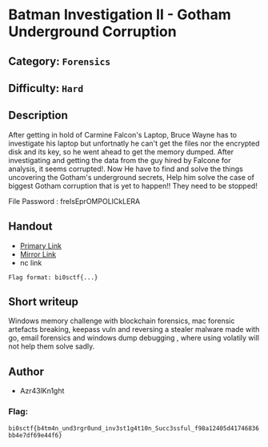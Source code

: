 # Batman Investigation II - Gotham Underground Corruption
## Category: `Forensics`
## Difficulty: `Hard`

## Description

After getting in hold of Carmine Falcon's Laptop, Bruce Wayne has to investigate his laptop but unfortnatly he can't get the files nor the encrypted disk and its key, so he went ahead to get the memory dumped. After investigating and getting the data from the guy hired by Falcone for analysis, it seems corrupted!. Now He have to find and solve the things uncovering the Gotham's underground secrets, Help him solve the case of biggest Gotham corruption that is yet to happen!! They need to be stopped!

File Password : freIsEprOMPOLICkLERA

## Handout
+ [Primary Link](https://drive.google.com/file/d/1Z3TH8qo8SyEZO6UjteakHsekRKoZgE3C/view?usp=sharing)
+ [Mirror Link](https://mega.nz/file/NnEFCIaJ#hpPcwCBVfR_E_qN4cfHNNzwgCm-hA4vgcehxZ7YABy4)
+ nc link


`Flag format: bi0sctf{...}`

## Short writeup

Windows memory challenge with blockchain forensics, mac forensic artefacts breaking, keepass vuln and reversing a stealer malware made with go, email forensics and  windows dump debugging , where using volatily will not help them solve sadly.

## Author
- Azr43lKn1ght

### Flag: 
`bi0sctf{b4tm4n_und3rgr0und_inv3st1g4t10n_Succ3ssful_f98a12405d41746836bb4e7df69e44f6}`
